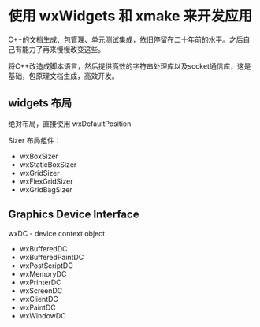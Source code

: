# 使用 wxWidgets 和 xmake 来开发应用
C++的文档生成、包管理、单元测试集成，依旧停留在二十年前的水平。之后自己有能力了再来慢慢改变这些。

将C++改造成脚本语言，然后提供高效的字符串处理库以及socket通信库，这是基础，包原理文档生成，高效开发。   


## widgets 布局
绝对布局，直接使用 wxDefaultPosition    

Sizer 布局组件：

* wxBoxSizer
* wxStaticBoxSizer
* wxGridSizer
* wxFlexGridSizer
* wxGridBagSizer

## Graphics Device Interface
wxDC - device context object

* wxBufferedDC
* wxBufferedPaintDC
* wxPostScriptDC
* wxMemoryDC
* wxPrinterDC
* wxScreenDC
* wxClientDC
* wxPaintDC
* wxWindowDC

